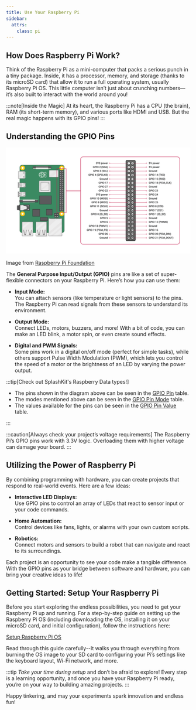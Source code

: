 ```yaml
---
title: Use Your Raspberry Pi
sidebar:
  attrs:
    class: pi
---
```


## How Does Raspberry Pi Work?

Think of the Raspberry Pi as a mini-computer that packs a serious punch in a tiny package. Inside, it has a processor, memory, and storage (thanks to its microSD card) that allow it to run a full operating system, usually Raspberry Pi OS. This little computer isn’t just about crunching numbers—it’s also built to interact with the world around you!

:::note[Inside the Magic]
At its heart, the Raspberry Pi has a CPU (the brain), RAM (its short-term memory), and various ports like HDMI and USB. But the real magic happens with its GPIO pins!
:::

## Understanding the GPIO Pins

![Raspberry-pinouts](./images/raspberry-pinouts.webp)
<div class="caption">Image from <a href="https://www.raspberrypi.com/documentation/computers/raspberry-pi.html#gpio">Raspberry Pi Foundation</a></div>

The **General Purpose Input/Output (GPIO)** pins are like a set of super-flexible connectors on your Raspberry Pi. Here’s how you can use them:

- **Input Mode:**  
  You can attach sensors (like temperature or light sensors) to the pins. The Raspberry Pi can read signals from these sensors to understand its environment.

- **Output Mode:**  
  Connect LEDs, motors, buzzers, and more! With a bit of code, you can make an LED blink, a motor spin, or even create sound effects.

- **Digital and PWM Signals:**  
  Some pins work in a digital on/off mode (perfect for simple tasks), while others support Pulse Width Modulation (PWM), which lets you control the speed of a motor or the brightness of an LED by varying the power output.

:::tip[Check out SplashKit's Raspberry Data types!]

- The pins shown in the diagram above can be seen in the [GPIO Pin](https://splashkit.io/api/types/#gpio-pin) table.
- The modes mentioned above can be seen in the [GPIO Pin Mode](https://splashkit.io/api/types/#gpio-pin-mode) table.
- The values available for the pins can be seen in the [GPIO Pin Value](https://splashkit.io/api/types/#gpio-pin-value) table.

:::

:::caution[Always check your project’s voltage requirements]
The Raspberry Pi’s GPIO pins work with 3.3V logic. Overloading them with higher voltage can damage your board.
:::

## Utilizing the Power of Raspberry Pi

By combining programming with hardware, you can create projects that respond to real-world events. Here are a few ideas:

- **Interactive LED Displays:**  
  Use GPIO pins to control an array of LEDs that react to sensor input or your code commands.

- **Home Automation:**  
  Control devices like fans, lights, or alarms with your own custom scripts.

- **Robotics:**  
  Connect motors and sensors to build a robot that can navigate and react to its surroundings.

Each project is an opportunity to see your code make a tangible difference. With the GPIO pins as your bridge between software and hardware, you can bring your creative ideas to life!

## Getting Started: Setup Your Raspberry Pi

Before you start exploring the endless possibilities, you need to get your Raspberry Pi up and running. For a step-by-step guide on setting up the Raspberry Pi OS (including downloading the OS, installing it on your microSD card, and initial configuration), follow the instructions here:

[Setup Raspberry Pi OS](/book/appendix/0-installation/2-3-setup-pi/#3-setup-raspberry-pi-os)

Read through this guide carefully--It walks you through everything from burning the OS image to your SD card to configuring your Pi’s settings like the keyboard layout, Wi-Fi network, and more.

:::tip
*Take your time during setup* and don’t be afraid to explore! Every step is a learning opportunity, and once you have your Raspberry Pi ready, you’re on your way to building amazing projects.
:::

Happy tinkering, and may your experiments spark innovation and endless fun!
